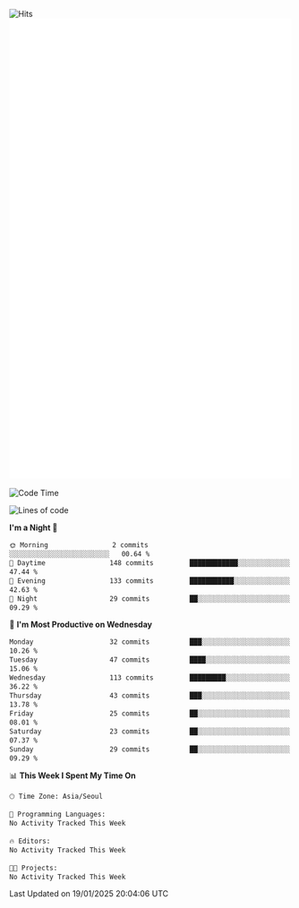 ![Hits](https://hits.seeyoufarm.com/api/count/incr/badge.svg?url=https%3A%2F%2Fgithub.com%2Fbabaisnyan&count_bg=%2379C83D&title_bg=%23555555&icon=apple.svg&icon_color=%23E7E7E7&title=hits&edge_flat=false)
<br/>
![Metrics](https://github.com/babaisnyan/babaisnyan/blob/main/github-metrics.svg)

<!--START_SECTION:waka-->
![Code Time](http://img.shields.io/badge/Code%20Time-1%2C484%20hrs%2014%20mins-blue)

![Lines of code](https://img.shields.io/badge/From%20Hello%20World%20I%27ve%20Written-926.4%20thousand%20lines%20of%20code-blue)

**I'm a Night 🦉** 

```text
🌞 Morning                2 commits           ░░░░░░░░░░░░░░░░░░░░░░░░░   00.64 % 
🌆 Daytime                148 commits         ████████████░░░░░░░░░░░░░   47.44 % 
🌃 Evening                133 commits         ███████████░░░░░░░░░░░░░░   42.63 % 
🌙 Night                  29 commits          ██░░░░░░░░░░░░░░░░░░░░░░░   09.29 % 
```
📅 **I'm Most Productive on Wednesday** 

```text
Monday                   32 commits          ███░░░░░░░░░░░░░░░░░░░░░░   10.26 % 
Tuesday                  47 commits          ████░░░░░░░░░░░░░░░░░░░░░   15.06 % 
Wednesday                113 commits         █████████░░░░░░░░░░░░░░░░   36.22 % 
Thursday                 43 commits          ███░░░░░░░░░░░░░░░░░░░░░░   13.78 % 
Friday                   25 commits          ██░░░░░░░░░░░░░░░░░░░░░░░   08.01 % 
Saturday                 23 commits          ██░░░░░░░░░░░░░░░░░░░░░░░   07.37 % 
Sunday                   29 commits          ██░░░░░░░░░░░░░░░░░░░░░░░   09.29 % 
```


📊 **This Week I Spent My Time On** 

```text
🕑︎ Time Zone: Asia/Seoul

💬 Programming Languages: 
No Activity Tracked This Week

🔥 Editors: 
No Activity Tracked This Week

🐱‍💻 Projects: 
No Activity Tracked This Week
```


 Last Updated on 19/01/2025 20:04:06 UTC
<!--END_SECTION:waka-->
